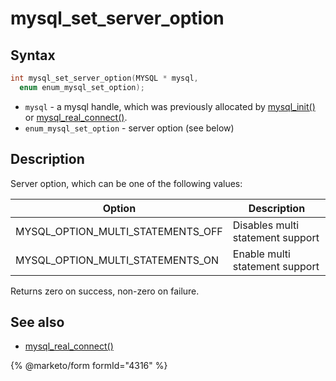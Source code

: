 # mysql\_set\_server\_option

## Syntax

```c
int mysql_set_server_option(MYSQL * mysql,
  enum enum_mysql_set_option);
```

* `mysql` - a mysql handle, which was previously allocated by [mysql\_init()](mysql_init.md) or [mysql\_real\_connect()](mysql_real_connect.md).
* `enum_mysql_set_option` - server option (see below)

## Description

Server option, which can be one of the following values:

| Option                                | Description                      |
| ------------------------------------- | -------------------------------- |
| MYSQL\_OPTION\_MULTI\_STATEMENTS\_OFF | Disables multi statement support |
| MYSQL\_OPTION\_MULTI\_STATEMENTS\_ON  | Enable multi statement support   |

Returns zero on success, non-zero on failure.

## See also

* [mysql\_real\_connect()](mysql_real_connect.md)


{% @marketo/form formId="4316" %}
